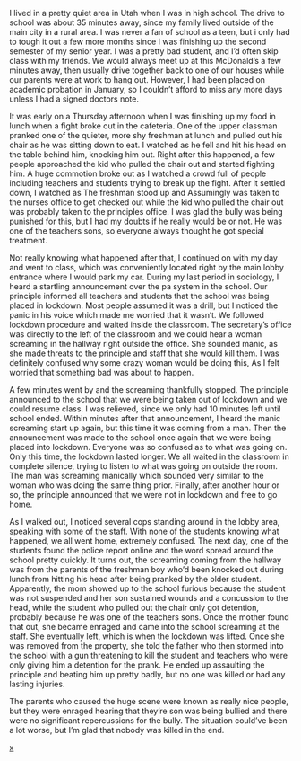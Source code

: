 I lived in a pretty quiet area in Utah when I was in high school. The drive to school was about 35 minutes away, since my family lived outside of the main city in a rural area. I was never a fan of school as a teen, but i only had to tough it out a few more months since I was finishing up the second semester of my senior year. I was a pretty bad student, and I’d often skip class with my friends. We would always meet up at this McDonald’s a few minutes away, then usually drive together back to one of our houses while our parents were at work to hang out. However, I had been placed on academic probation in January, so I couldn’t afford to miss any more days unless I had a signed doctors note.

It was early on a Thursday afternoon when I was finishing up my food in lunch when a fight broke out in the cafeteria. One of the upper classman pranked one of the quieter, more shy freshman at lunch and pulled out his chair as he was sitting down to eat. I watched as he fell and hit his head on the table behind him, knocking him out. Right after this happened, a few people approached the kid who pulled the chair out and started fighting him. A huge commotion broke out as I watched a crowd full of people including teachers and students trying to break up the fight. After it settled down, I watched as The freshman stood up and Assumingly was taken to the nurses office to get checked out while the kid who pulled the chair out was probably taken to the principles office. I was glad the bully was being punished for this, but I had my doubts if he really would be or not. He was one of the teachers sons, so everyone always thought he got special treatment.

Not really knowing what happened after that, I continued on with my day and went to class, which was conveniently located right by the main lobby entrance where I would park my car. During my last period in sociology, I heard a startling announcement over the pa system in the school. Our principle informed all teachers and students that the school was being placed in lockdown. Most people assumed it was a drill, but I noticed the panic in his voice which made me worried that it wasn’t. We followed lockdown procedure and waited inside the classroom. The secretary’s office was directly to the left of the classroom and we could hear a woman screaming in the hallway right outside the office. She sounded manic, as she made threats to the principle and staff that she would kill them. I was definitely confused why some crazy woman would be doing this, As I felt worried that something bad was about to happen.

A few minutes went by and the screaming thankfully stopped. The principle announced to the school that we were being taken out of lockdown and we could resume class. I was relieved, since we only had 10 minutes left until school ended. Within minutes after that announcement, I heard the manic screaming start up again, but this time it was coming from a man. Then the announcement was made to the school once again that we were being placed into lockdown. Everyone was so confused as to what was going on. Only this time, the lockdown lasted longer. We all waited in the classroom in complete silence, trying to listen to what was going on outside the room. The man was screaming manically which sounded very similar to the woman who was doing the same thing prior. Finally, after another hour or so, the principle announced that we were not in lockdown and free to go home.

As I walked out, I noticed several cops standing around in the lobby area, speaking with some of the staff. With none of the students knowing what happened, we all went home, extremely confused. The next day, one of the students found the police report online and the word spread around the school pretty quickly. It turns out, the screaming coming from the hallway was from the parents of the freshman boy who’d been knocked out during lunch from hitting his head after being pranked by the older student. Apparently, the mom showed up to the school furious because the student was not suspended and her son sustained wounds and a concussion to the head, while the student who pulled out the chair only got detention, probably because he was one of the teachers sons. Once the mother found that out, she became enraged and came into the school screaming at the staff. She eventually left, which is when the lockdown was lifted. Once she was removed from the property, she told the father who then stormed into the school with a gun threatening to kill the student and teachers who were only giving him a detention for the prank. He ended up assaulting the principle and beating him up pretty badly, but no one was killed or had any lasting injuries.

The parents who caused the huge scene were known as really nice people, but they were enraged hearing that they’re son was being bullied and there were no significant repercussions for the bully. The situation could’ve been a lot worse, but I’m glad that nobody was killed in the end.

[x](https://www.youtube.com/watch?v=nrT3jYZjwxg)

&#x200B;
